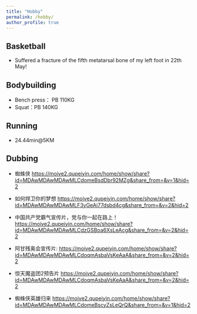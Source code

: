 ```yaml
---
title: "Hobby"
permalink: /hobby/
author_profile: true
---
```


## Basketball
- Suffered a fracture of the fifth metatarsal bone of my left foot in 22th May!

## Bodybuilding
- Bench press： PB 110KG
- Squat：PB 140KG

## Running
- 24.44min@5KM

## Dubbing

- 蜘蛛侠 https://moive2.qupeiyin.com/home/show/share?id=MDAwMDAwMDAwMLCdomeBsdDbr92MZg&share_from=&v=1&hid=2

- 如何捍卫你的梦想 https://moive2.qupeiyin.com/home/show/share?id=MDAwMDAwMDAwMLF3yGeAi77dsbd4cg&share_from=&v=2&hid=2

- 中国共产党霸气宣传片，党与你一起在路上！https://moive2.qupeiyin.com/home/show/share?id=MDAwMDAwMDAwMLCdzGSBoa6XsLeAcg&share_from=&v=2&hid=2

- 阿甘残奥会宣传片: https://moive2.qupeiyin.com/home/show/share?id=MDAwMDAwMDAwMLCdoqmAsbaVsKeAaA&share_from=&v=2&hid=2

- 惊天魔盗团2预告片 https://moive2.qupeiyin.com/home/show/share?id=MDAwMDAwMDAwMLCdoqmAsbaVsKeAaA&share_from=&v=2&hid=2

- 蜘蛛侠英雄归来 https://moive2.qupeiyin.com/home/show/share?id=MDAwMDAwMDAwMLCdomeBscyZsLeQrQ&share_from=&v=1&hid=2